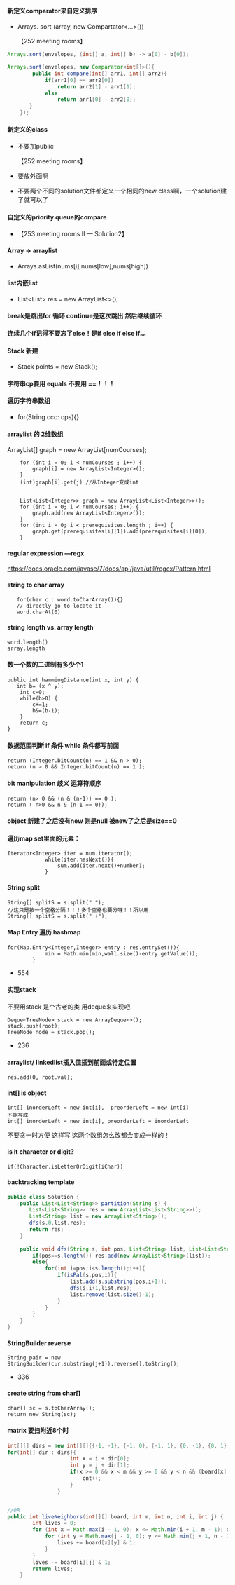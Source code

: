 #### 新定义comparator来自定义排序 

- Arrays. sort (array, new Compartator<...>()) 

  【252 meeting rooms】

```java
Arrays.sort(envelopes, (int[] a, int[] b) -> a[0] - b[0]);

Arrays.sort(envelopes, new Comparator<int[]>(){
        public int compare(int[] arr1, int[] arr2){
            if(arr1[0] == arr2[0])
                return arr2[1] - arr1[1];
            else
                return arr1[0] - arr2[0];
       } 
    });
```

#### 新定义的class

- 不要加public 

  【252 meeting rooms】

- 要放外面啊

- 不要两个不同的solution文件都定义一个相同的new class啊，一个solution建了就可以了

#### 自定义的priority queue的compare

- 【253 meeting rooms II — Solution2】

#### Array -> arraylist

- Arrays.asList(nums[i],nums[low],nums[high])

#### list内嵌list

- List<List<Integer>> res = new ArrayList<>();

#### break是跳出for 循环 continue是这次跳出 然后继续循环

#### 连续几个if记得不要忘了else！是if else if else if。。

#### Stack 新建

- Stack<Integer> points = new Stack<Integer>();

#### 字符串cp要用 equals 不要用 ==！！！

#### 遍历字符串数组 

- for(String ccc: ops){}

#### arraylist 的 2维数组

ArrayList[] graph = new ArrayList[numCourses];

        for (int i = 0; i < numCourses ; i++) {
            graph[i] = new ArrayList<Integer>();
        }
        (int)graph[i].get(j) //从Integer变成int


        List<List<Integer>> graph = new ArrayList<List<Integer>>();
        for (int i = 0; i < numCourses; i++) {
            graph.add(new ArrayList<Integer>());
        }
        for (int i = 0; i < prerequisites.length ; i++) {
            graph.get(prerequisites[i][1]).add(prerequisites[i][0]);
        }
#### regular expression —regx

https://docs.oracle.com/javase/7/docs/api/java/util/regex/Pattern.html

#### string to char array

       for(char c : word.toCharArray()){}
       // directly go to locate it
       word.charAt(0)

#### string length vs. array length

```
word.length()
array.length
```

#### 数一个数的二进制有多少个1

    public int hammingDistance(int x, int y) {   
       int b= (x ^ y);
        int c=0;
        while(b>0) {
            c+=1;
            b&=(b-1);
        }
        return c;
    }
####  数据范围判断 if 条件 while 条件都写前面

```
return (Integer.bitCount(n) == 1 && n > 0);
return (n > 0 && Integer.bitCount(n) == 1 );
```

#### bit manipulation 歧义 运算符顺序

 ```
return (n> 0 && (n & (n-1)) == 0 );
return ( n>0 && n & (n-1 == 0));
 ```

#### object 新建了之后没有new 则是null  被new了之后是size==0

#### 遍历map set里面的元素：

```
Iterator<Integer> iter = num.iterator();
            while(iter.hasNext()){
                sum.add(iter.next()+number);
            }
```

#### String split 

```
String[] splitS = s.split(" ");
//这只是按一个空格分隔！！！多个空格也要分呀！！所以用
String[] splitS = s.split(" +");
```

#### Map Entry 遍历 hashmap

```
for(Map.Entry<Integer,Integer> entry : res.entrySet()){
            min = Math.min(min,wall.size()-entry.getValue());
        }
```

- 554

#### 实现stack

不要用stack 是个古老的类 用deque来实现吧

```
Deque<TreeNode> stack = new ArrayDeque<>();
stack.push(root);
TreeNode node = stack.pop();
```

- 236

#### arraylist/ linkedlist插入值插到前面或特定位置

```
res.add(0, root.val);
```

#### int[] is object

```
int[] inorderLeft = new int[i],  preorderLeft = new int[i]
不能写成
int[] inorderLeft = new int[i], preorderLeft = inorderLeft
```

不要贪一时方便 这样写 这两个数组怎么改都会变成一样的！

#### is it character or digit?

```
if(!Character.isLetterOrDigit(iChar))
```

#### backtracking template

```Java
public class Solution {
    public List<List<String>> partition(String s) {
       List<List<String>> res = new ArrayList<List<String>>();
       List<String> list = new ArrayList<String>();
       dfs(s,0,list,res);
       return res;
    }
    
    public void dfs(String s, int pos, List<String> list, List<List<String>> res){
        if(pos==s.length()) res.add(new ArrayList<String>(list));
        else{
            for(int i=pos;i<s.length();i++){
                if(isPal(s,pos,i)){
                    list.add(s.substring(pos,i+1));
                    dfs(s,i+1,list,res);
                    list.remove(list.size()-1);
                }
            }
        }
    }
}
```

#### StringBuilder reverse

```
String pair = new StringBuilder(cur.substring(j+1)).reverse().toString();
```

- 336

#### create string from char[]

```
char[] sc = s.toCharArray();
return new String(sc);
```

#### matrix 要扫附近8个时

```java
int[][] dirs = new int[][]{{-1, -1}, {-1, 0}, {-1, 1}, {0, -1}, {0, 1}, {1, -1}, {1, 0}, {1, 1}};
for(int[] dir : dirs){
                    int x = i + dir[0];
                    int y = j + dir[1];
                    if(x >= 0 && x < m && y >= 0 && y < n && (board[x][y] == 1 || board[x][y] == 2)){
                        cnt++;
                    }
                }


//OR
public int liveNeighbors(int[][] board, int m, int n, int i, int j) {
        int lives = 0;
        for (int x = Math.max(i - 1, 0); x <= Math.min(i + 1, m - 1); x++) {
            for (int y = Math.max(j - 1, 0); y <= Math.min(j + 1, n - 1); y++) {
                lives += board[x][y] & 1;
            }
        }
        lives -= board[i][j] & 1;
        return lives;
    }
```

